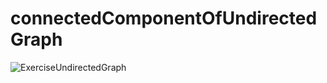 # connectedComponentOfUndirectedGraph
![ExerciseUndirectedGraph](https://user-images.githubusercontent.com/51544824/124385178-00882800-dcd5-11eb-8b0e-fc57f3593a3f.jpg)
